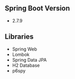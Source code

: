 ## Spring Boot Version
* 2.7.9

## Libraries
* Spring Web
* Lombok
* Spring Data JPA
* H2 Database
* p6spy
